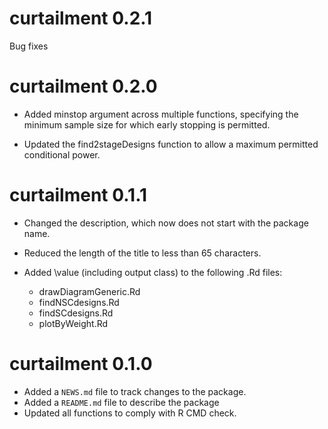 # curtailment 0.2.1

Bug fixes

# curtailment 0.2.0

* Added minstop argument across multiple functions, specifying the minimum sample size for which early stopping is permitted.

* Updated the find2stageDesigns function to allow a maximum permitted conditional power.

# curtailment 0.1.1

* Changed the description, which now does not start with the package name.

* Reduced the length of the title to less than 65 characters.

* Added \value (including output class) to the following .Rd files:
  * drawDiagramGeneric.Rd
  * findNSCdesigns.Rd
  * findSCdesigns.Rd
  * plotByWeight.Rd

# curtailment 0.1.0

* Added a `NEWS.md` file to track changes to the package.
* Added a `README.md` file to describe the package
* Updated all functions to comply with R CMD check.
